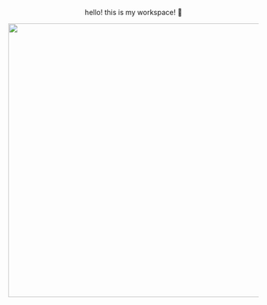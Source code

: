 
<div  id="header" align="center">
  <p> hello! this is my workspace! 🫗</p>
<img src="https://i.giphy.com/media/pd2dAVkc40gar0UI1o/giphy.webp" width="550"/>
  </div>
  
  <!--START_SECTION:waka-->
<!--END_SECTION:waka-->



 
 


<!--
**timcrocodile/timcrocodile** is a ✨ _special_ ✨ repository because its `README.md` (this file) appears on your GitHub profile.

Here are some ideas to get you started:

### Hi there 👋

- 🔭 I’m currently working on ...
- 🌱 I’m currently learning ...
- 👯 I’m looking to collaborate on ...
- 🤔 I’m looking for help with ...
- 💬 Ask me about ...
- 📫 How to reach me: ...
- 😄 Pronouns: ...
- ⚡ Fun fact: ...
-->
